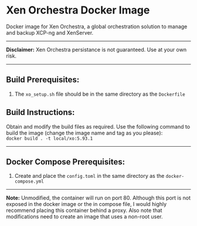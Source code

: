 # Xen Orchestra Docker Image
Docker image for Xen Orchestra, a global orchestration solution to manage and backup XCP-ng and XenServer.
***
**Disclaimer:** Xen Orchestra persistance is not guaranteed. Use at your own risk.
***
## Build Prerequisites:  
1. The `xo_setup.sh` file should be in the same directory as the `Dockerfile`

## Build Instructions:  
Obtain and modify the build files as required. Use the following command to build the image (change the image name and tag as you please):  
`docker build . -t local/xo:5.93.1`
***
## Docker Compose Prerequisites:  
1. Create and place the `config.toml` in the same directory as the `docker-compose.yml`
***
**Note:** Unmodified, the container will run on port 80. Although this port is not exposed in the docker image or the in compose file, I would highly recommend placing this container behind a proxy. Also note that modifications need to create an image that uses a non-root user.
